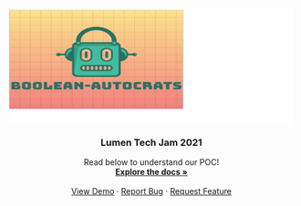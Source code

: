 <!-- PROJECT LOGO -->
<br />
<p align="center">
  <a href="https://github.com/vats-shashank/boolean-autocrat">
    <img src="logo.png" alt="Logo" width="500" height="200" align="center">
  </a>

  <h3 align="center">Lumen Tech Jam 2021</h3>

  <p align="center">
    Read below to understand our POC!
    <br />
    <a href="designDoc.docx"><strong>Explore the docs »</strong></a>
    <br />
    <br />
    <a href="https://github.com/vats-shashank/boolean-autocrat">View Demo</a>
    ·
    <a href="mailto:shashank.vats@centurylink.com">Report Bug</a>
    ·
    <a href="https://github.com/vats-shashank/boolean-autocrat">Request Feature</a>
  </p>
</p>


